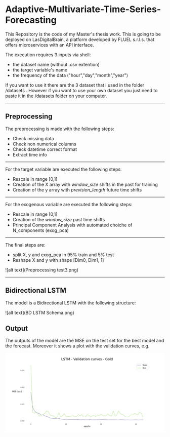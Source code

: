 # Adaptive-Multivariate-Time-Series-Forecasting

This Repository is the code of my Master's thesis work.
This is going to be deployed on LasDigitalBrain, a platform developed by FLUEL s.r.l.s. that offers microservices with an API interface.

The execution requires 3 inputs via shell: 
- the dataset name (without .csv extention)
- the target variable's name
- the frequency of the data ("hour","day","month","year")

If you want to use it there are the 3 dataset that i used in the folder /datasets .
However if you want to use your own dataset you just need to paste it in the /datasets folder on your computer.

---
## Preprocessing
The preprocessing is made with the following steps:
- Check missing data
- Check non numerical columns
- Check datetime correct format
- Extract time info

---
For the target variable are executed the following steps:
- Rescale in range [0,1]
- Creation of the X array with *window_size* shifts in the past for training
- Creation of the y array with *prevision_length* future time shifts

---
For the exogenous variable are executed the following steps:
- Rescale in range [0,1]
- Creation of the *window_size* past time shifts
- Principal Component Analysis with automated choiche of N_components (exog_pca)

---
The final steps are:
- split X, y and exog_pca in 95% train and 5% test
- Reshape X and y with shape [Dim0, Dim1, 1]

![alt text](Preprocessing test3.png)

---
## Bidirectional LSTM
The model is a Bidirectional LSTM with the following structure:

![alt text](BD LSTM Schema.png)

## Output

The outputs of the model are the MSE on the test set for the best model and the forecast.
Moreover it shows a plot with the validation curves, e.g.

![alt text](LSTM_Gold_val_curve.png)
